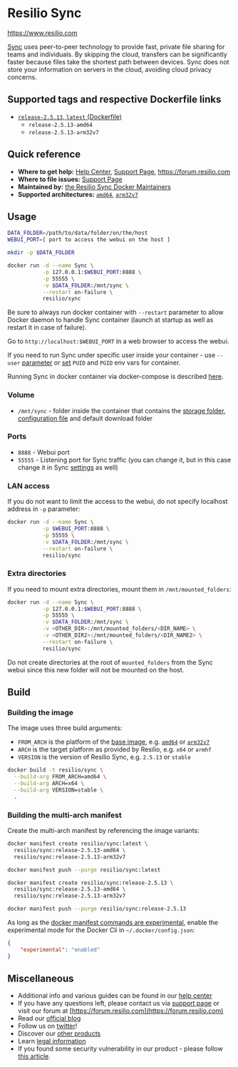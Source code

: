# Resilio Sync

<https://www.resilio.com>

[Sync](https://www.resilio.com/individuals/) uses peer-to-peer technology to provide fast, private file sharing for teams and individuals. By skipping the cloud, transfers can be significantly faster because files take the shortest path between devices. Sync does not store your information on servers in the cloud, avoiding cloud privacy concerns.

## Supported tags and respective Dockerfile links

* [`release-2.5.13`, `latest` (Dockerfile)](https://github.com/bt-sync/sync-docker/blob/2.5.13/Dockerfile)
  * `release-2.5.13-amd64`
  * `release-2.5.13-arm32v7`

## Quick reference

* **Where to get help:**
  [Help Center](https://help.getsync.com), [Support Page](https://help.getsync.com/hc/en-us/requests/new?ticket_form_id=91563), <https://forum.resilio.com>
* **Where to file issues:** [Support Page](https://help.getsync.com/hc/en-us/requests/new?ticket_form_id=91563)
* **Maintained by:** [the Resilio Sync Docker Maintainers](https://github.com/bt-sync/sync-docker)
* **Supported architectures:** [`amd64`](https://hub.docker.com/r/amd64/ubuntu/), [`arm32v7`](https://hub.docker.com/r/arm32v7/ubuntu/)

## Usage

```bash
DATA_FOLDER=/path/to/data/folder/on/the/host
WEBUI_PORT=[ port to access the webui on the host ]

mkdir -p $DATA_FOLDER

docker run -d --name Sync \
           -p 127.0.0.1:$WEBUI_PORT:8888 \
           -p 55555 \
           -v $DATA_FOLDER:/mnt/sync \
           --restart on-failure \
           resilio/sync
```

Be sure to always run docker container with `--restart` parameter to allow Docker daemon to handle Sync container (launch at startup as well as restart it in case of failure).

Go to `http://localhost:$WEBUI_PORT` in a web browser to access the webui.

If you need to run Sync under specific user inside your container - use `--user` [parameter](https://docs.docker.com/engine/reference/run/#user) or [set](https://www.linuxserver.io/docs/puid-pgid/) `PUID` and `PGID` env vars for container.

Running Sync in docker container via docker-compose is described [here](https://github.com/bt-sync/sync-docker/tree/master/docker-compose).

### Volume

* `/mnt/sync` - folder inside the container that contains the [storage folder](https://help.resilio.com/hc/en-us/articles/206664690-Sync-Storage-folder), [configuration file](https://help.resilio.com/hc/en-us/articles/206178884) and default download folder

### Ports

* `8888` - Webui port
* `55555` - Listening port for Sync traffic (you can change it, but in this case change it in Sync [settings](https://help.resilio.com/hc/en-us/articles/204762669-Sync-Preferences) as well)

### LAN access

If you do not want to limit the access to the webui, do not specify localhost address in `-p` parameter:

```bash
docker run -d --name Sync \
           -p $WEBUI_PORT:8888 \
           -p 55555 \
           -v $DATA_FOLDER:/mnt/sync \
           --restart on-failure \
           resilio/sync
```

### Extra directories

If you need to mount extra directories, mount them in `/mnt/mounted_folders`:

```bash
docker run -d --name Sync \
           -p 127.0.0.1:$WEBUI_PORT:8888 \
           -p 55555 \
           -v $DATA_FOLDER:/mnt/sync \
           -v <OTHER_DIR>:/mnt/mounted_folders/<DIR_NAME> \
           -v <OTHER_DIR2>:/mnt/mounted_folders/<DIR_NAME2> \
           --restart on-failure \
           resilio/sync
```

Do not create directories at the root of `mounted_folders` from the Sync webui since this new folder will not be mounted on the host.

## Build

### Building the image

The image uses three build arguments:

* `FROM_ARCH` is the platform of the [base image](https://hub.docker.com/_/ubuntu/), e.g. [`amd64`](https://hub.docker.com/r/amd64/ubuntu/) or [`arm32v7`](https://hub.docker.com/r/arm32v7/ubuntu/)
* `ARCH` is the target platform as provided by Resilio, e.g. `x64` or `armhf`
* `VERSION` is the version of Resilio Sync, e.g. `2.5.13` or `stable`

```bash
docker build -t resilio/sync \
  --build-arg FROM_ARCH=amd64 \
  --build-arg ARCH=x64 \
  --build-arg VERSION=stable \
  .
```

### Building the multi-arch manifest

Create the multi-arch manifest by referencing the image variants:

```bash
docker manifest create resilio/sync:latest \
  resilio/sync:release-2.5.13-amd64 \
  resilio/sync:release-2.5.13-arm32v7

docker manifest push --purge resilio/sync:latest

docker manifest create resilio/sync:release-2.5.13 \
  resilio/sync:release-2.5.13-amd64 \
  resilio/sync:release-2.5.13-arm32v7

docker manifest push --purge resilio/sync:release-2.5.13

```

As long as the [docker manifest commands are experimental](https://docs.docker.com/edge/engine/reference/commandline/manifest/), enable the experimental mode for the Docker Cli in `~/.docker/config.json`:

```json
{
    "experimental": "enabled"
}
```

## Miscellaneous

* Additional info and various guides can be found in our [help center](https://help.resilio.com)
* If you have any questions left, please contact us via [support page](https://help.resilio.com/hc/en-us/requests/new?ticket_form_id=91563) or visit our forum at [https://forum.resilio.com](https://forum.resilio.com)
* Read our [official blog](https://www.resilio.com/blog/)
* Follow us on [twitter](https://twitter.com/intent/follow?original_referer=https%3A%2F%2Fwww.resilio.com%2Findividuals%2F&ref_src=twsrc%5Etfw&region=follow_link&screen_name=ResilioInc&tw_p=followbutton)!
* Discover our [other products](https://www.resilio.com/sync-vs-connect/)
* Learn [legal information](https://www.resilio.com/legal/privacy/)
* If you found some security vulnerability in our product - please follow [this article](https://help.resilio.com/hc/en-us/articles/360000294599-How-to-Report-Security-Vulnerabilities-to-Resilio-Inc-).
